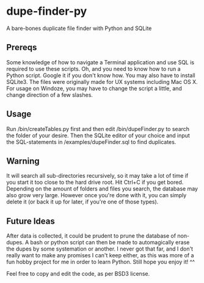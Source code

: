 # dupe-finder-py
A bare-bones duplicate file finder with Python and SQLite

## Prereqs
Some knowledge of how to navigate a Terminal application and use SQL is required to use these scripts. Oh, and you need to know how to run a Python script. Google it if you don't know how. You may also have to install SQLite3. The files were originally made for UX systems including Mac OS X. For usage on Windoze, you may have to change the script a little, and change direction of a few slashes.

## Usage
Run /bin/createTables.py first and then edit /bin/dupeFinder.py to search the folder of your desire. Then the SQLite editor of your choice and input the SQL-statements in /examples/dupeFinder.sql to find duplicates. 

## Warning
It will search all sub-directories recursively, so it may take a lot of time if you start it too close to the hard drive root. Hit Ctrl+C if you get bored. Depending on the amount of folders and files you search, the database may also grow very large. However once you're done with it, you can simply delete it (or back it up for later, if you're one of those types).

## Future Ideas
After data is collected, it could be prudent to prune the database of non-dupes. A bash or python script can then be made to automagically erase the dupes by some systemation or another. I never got that far, and I don't really want to make any promises I can't keep either, as this was more of a fun hobby project for me in order to learn Python. Still hope you enjoy it! ^^

Feel free to copy and edit the code, as per BSD3 license.
